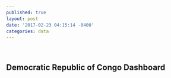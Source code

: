 ```yaml
---
published: true
layout: post
date: '2017-02-23 04:15:14 -0400'
categories: data
---
```

![<img src="https://raw.githubusercontent.com/willgeary/willgeary.github.io/master/assets/DRC-conflict-map.png">](https://willgeary.github.io/DRCdashboard/)

## Democratic Republic of Congo Dashboard